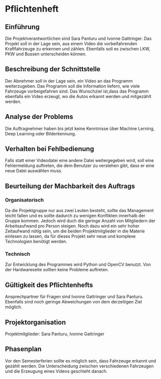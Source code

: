 # Pflichtenheft
## Einführung
Die Projektverantwortlichen sind Sara Panturu und Ivonne Gattringer. Das Projekt soll in der Lage sein, aus einem Video die vorbeifahrenden Kraftfahrzeuge zu erkennen und zählen. Ebenfalls soll es zwischen LKW, PKW und Bussen unterscheiden können.

## Beschreibung der Schnittstelle
Der Abnehmer soll in der Lage sein, ein Video an das Programm weiterzugeben. Das Programm soll die Information liefern, wie viele Fahrzeuge vorbeigefahren sind. Das Wunschziel ist,dass das Programm ebenfalls ein Video erzeugt, wo die Autos erkannt werden und mitgezählt werden.

## Analyse der Problems
Die Auftragnehmer haben bis jetzt keine Kenntnisse über Machine Lerning, Deep Learning oder Bilderkennung.

## Verhalten bei Fehlbedienung
Falls statt einer Videodatei eine andere Datei weitergegeben wird, soll eine Fehlermeldung auftreten, die dem Benutzer zu verstehen gibt, dass er eine neue Datei auswählen muss.

## Beurteilung der Machbarkeit des Auftrags
### Organisatorisch
Da die Projektgruppe nur aus zwei Leuten besteht, sollte das Management leicht fallen und es sollte dadurch zu wenigen Konflikten innerhalb der Gruppe kommen.
Jedoch wird duch die geringe Anzahl von Mitgliedern der Arbeitsaufwand pro Person steigen. Noch dazu wird ein sehr hoher Zeitaufwand nötig sein, um die beiden Projektmitglieder in die Materie einlesen zu lassen, da für dieses Projekt sehr neue und komplexe Technologien benötigt werden.

### Technisch
Zur Entwicklung des Programmes wird Python und OpenCV benutzt. Von der Hardwareseite sollten keine Probleme auftreten.

## Gültigkeit des Pflichtenhefts
Ansprechpartner für Fragen sind Ivonne Gattringer und Sara Panturu. Ebenfalls sind noch geringe Abweichungen von dem derzeitigen Ziel möglich.

## Projektorganisation
Projektmitglieder: Sara Panturu, Ivonne Gattringer

## Phasenplan
Vor den Semesterferien sollte es möglich sein, dass Fahrzeuge erkannt und gezählt werden. Die Unterscheidung zwischen verschiedenen Fahrzeugen und die Erzeugung eines Videos geschieht danach.
